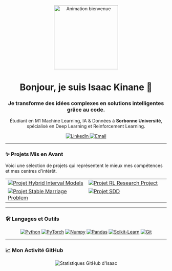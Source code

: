 <div align="center">
  <img src="https://media.giphy.com/media/qgQUggAC3Pfv687qPC/giphy.gif" width="200" alt="Animation bienvenue" />

  <h1>Bonjour, je suis Isaac Kinane 👋</h1>
  
  <h3>Je transforme des idées complexes en solutions intelligentes grâce au code.</h3>
  
  <p>
    Étudiant en M1 Machine Learning, IA & Données à <strong>Sorbonne Université</strong>, spécialisé en Deep Learning et Reinforcement Learning.
  </p>
  
  <!-- Social Media Links -->
  <div>
    <a href="https://www.linkedin.com/in/isaac-kinane" target="_blank" rel="noopener noreferrer">
      <img src="https://img.shields.io/badge/LinkedIn-0077B5?style=for-the-badge&logo=linkedin&logoColor=white" alt="LinkedIn"/>
    </a>
    <a href="mailto:isaac.kinane@example.com" target="_blank" rel="noopener noreferrer">
      <img src="https://img.shields.io/badge/Email-D14836?style=for-the-badge&logo=gmail&logoColor=white" alt="Email"/>
    </a>
  </div>
</div>

---

### ✨ Projets Mis en Avant

Voici une sélection de projets qui représentent le mieux mes compétences et mes centres d'intérêt.

<table width="100%">
  <tr>
    <td width="50%" valign="top">
      <a href="https://github.com/Isaac-KD/Hybrid-Interval-Models" target="_blank" rel="noopener noreferrer">
        <img src="https://github-readme-stats.vercel.app/api/pin/?username=Isaac-KD&repo=Hybrid-Interval-Models&theme=dracula&show_owner=true" alt="Projet Hybrid Interval Models" />
      </a>
    </td>
    <td width="50%" valign="top">
      <a href="https://github.com/Isaac-KD/RL-research-project" target="_blank" rel="noopener noreferrer">
        <img src="https://github-readme-stats.vercel.app/api/pin/?username=Isaac-KD&repo=RL-research-project&theme=dracula&show_owner=true" alt="Projet RL Research Project" />
      </a>
    </td>
  </tr>
  <tr>
    <td width="50%" valign="top">
      <a href="https://github.com/RayaneNasri/Stable-marriage-problem" target="_blank" rel="noopener noreferrer">
        <img src="https://github-readme-stats.vercel.app/api/pin/?username=RayaneNasri&repo=Stable-marriage-problem&theme=dracula&show_owner=true" alt="Projet Stable Marriage Problem" />
      </a>
    </td>
    <td width="50%" valign="top">
      <a href="https://github.com/Isaac-KD/Projet-SDD" target="_blank" rel="noopener noreferrer">
        <img src="https://github-readme-stats.vercel.app/api/pin/?username=Isaac-KD&repo=Projet-SDD&theme=dracula&show_owner=true" alt="Projet SDD" />
      </a>
    </td>
  </tr>
</table>

---

### 🛠️ Langages et Outils

<p align="center">
  <a href="https://www.python.org" target="_blank" rel="noopener noreferrer"><img src="https://img.shields.io/badge/Python-3776AB?style=for-the-badge&logo=python&logoColor=white" alt="Python"/></a>
  <a href="https://pytorch.org/" target="_blank" rel="noopener noreferrer"><img src="https://img.shields.io/badge/PyTorch-EE4C2C?style=for-the-badge&logo=pytorch&logoColor=white" alt="PyTorch"/></a>
  <a href="https://numpy.org/" target="_blank" rel="noopener noreferrer"><img src="https://img.shields.io/badge/Numpy-013243?style=for-the-badge&logo=numpy&logoColor=white" alt="Numpy"/></a>
  <a href="https://pandas.pydata.org/" target="_blank" rel="noopener noreferrer"><img src="https://img.shields.io/badge/Pandas-150458?style=for-the-badge&logo=pandas&logoColor=white" alt="Pandas"/></a>
  <a href="https://scikit-learn.org/" target="_blank" rel="noopener noreferrer"><img src="https://img.shields.io/badge/Scikit--Learn-F7931E?style=for-the-badge&logo=scikit-learn&logoColor=white" alt="Scikit-Learn"/></a>
  <a href="https://git-scm.com/" target="_blank" rel="noopener noreferrer"><img src="https://img.shields.io/badge/GIT-E44C30?style=for-the-badge&logo=git&logoColor=white" alt="Git"/></a>
</p>

---

### 📈 Mon Activité GitHub

<p align="center">
  <img src="https://github-readme-stats.vercel.app/api?username=Isaac-KD&show_icons=true&theme=dracula&include_all_commits=true&count_private=true" alt="Statistiques GitHub d'Isaac" />
</p>
